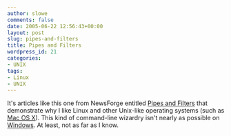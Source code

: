 ```yaml
---
author: slowe
comments: false
date: 2005-06-22 12:56:43+00:00
layout: post
slug: pipes-and-filters
title: Pipes and Filters
wordpress_id: 21
categories:
- UNIX
tags:
- Linux
- UNIX
---
```


It's articles like this one from NewsForge entitled [Pipes and Filters](http://technology.newsforge.com/article.pl?sid=05/06/14/1632224&from=rss) that demonstrate why I like Linux and other Unix-like operating systems (such as [Mac OS X](http://www.apple.com/macosx/)). This kind of command-line wizardry isn't nearly as possible on [Windows](http://www.microsoft.com/windows/). At least, not as far as I know.
